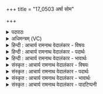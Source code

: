 +++
title = "17_0503 अर्षा सोम"

+++
<details><summary>पदपाठः</summary>

अ꣡र्षा꣢꣯। सो꣣म। द्युम꣡त्त꣢मः। अ꣣भि꣢। द्रो꣡णा꣢꣯नि। रो꣡रु꣢वत्। सी꣡द꣢꣯न्। यो꣡नौ꣢꣯। व꣡ने꣢꣯षु। आ। ५०३।
</details>

<details><summary>अधिमन्त्रम् (VC)</summary>

- पवमानः सोमः
- भृगुर्वारुणिर्जमदग्निर्भार्गवो वा
- गायत्री
- षड्जः
- पावमानं काण्डम्
</details>

<details><summary>हिन्दी : आचार्य रामनाथ वेदालंकार - विषयः</summary>

अगले मन्त्र में सोम परमात्मा तथा वानप्रस्थ मनुष्य का आह्वान किया गया है।
</details>

<details><summary>हिन्दी : आचार्य रामनाथ वेदालंकार - पदार्थः</summary>

पदार्थान्वय -  प्रथम—परमात्मा के पक्ष में। हे (सोम) रस के भण्डार परमात्मन् ! (वनेषु) वनों में, वन के लता-कुञ्ज आदियों में, और (योनौ) नगरस्थ घरों में, सर्वत्र (सीदन्) विराजमान होते हुए (द्युमत्तमः) अतिशय तेजस्वी आप (रोरुवत्) उपदेश करते हुए (द्रोणानि अभि) हमारे हृदय-रूप द्रोण-कलशों में (अर्ष) आइए ॥ द्वितीय—वानप्रस्थ के पक्ष में। हे (सोम) विद्वन् वानप्रस्थ ! (वनेषु) वनों में (योनौ) वृक्ष-मूल रूप घर में (आसीदन्) निवास करते हुए, (द्युमत्तमः) अतिशय तेजस्वी आप (रोरुवत्) पुनः-पुनः उपदेश करने की इच्छा रखते हुए (द्रोणानि अभि) गृहस्थों से आयोजित यज्ञों में (अर्ष) आइए ॥७॥ इस मन्त्र में श्लेषालङ्कार है ॥७॥
</details>

<details><summary>हिन्दी : आचार्य रामनाथ वेदालंकार - भावार्थः</summary>

भावार्थ -  जैसे वनों में उगनेवाला सोम वहाँ से लाया जाकर दशापवित्र से छाना जाता हुआ शब्द के साथ द्रोण-कलश में आता है और जैसे रसनिधि परमेश्वर उपदेश देता हुआ स्तोताओं के हृदय में प्रकट होता है, वैसे ही वानप्रस्थ मनुष्य नगरवासियों से आयोजित यज्ञों में उपदेशार्थ आये ॥७॥
</details>

<details><summary>संस्कृत : आचार्य रामनाथ वेदालंकार - विषयः</summary>

अथ सोमः परमात्मा वानप्रस्थो वाऽऽहूयते।
</details>

<details><summary>संस्कृत : आचार्य रामनाथ वेदालंकार - पदार्थः</summary>

पदार्थान्वय -  प्रथमः—परमात्मपरः। हे (सोम) रसागार परमात्मन् ! (वनेषु) अरण्येषु, अरण्यस्थेषु लताकुञ्जादिषु, (योनौ) नगरस्थे गृहे च, सर्वत्र इति यावत्। योनिरिति गृहनाम। निघं० ३।४। जातौ एकवचनम्। (आसीदन्) विराजमानः (द्युमत्तमः) तेजस्वितमः, त्वम् (रोरुवत्) उपदिशन् (द्रोणानि अभि) अस्माकं हृदयरूपान् द्रोणकलशान् प्रति (अर्ष) आयाहि। ऋ गतौ, लेटि रूपम्। ‘द्व्यचोऽतस्तिङः।’ अ० ६।३।१३५ इति दीर्घः ॥ अथ द्वितीयः—वानप्रस्थपरः। हे (सोम) विद्वन् वानप्रस्थ ! (वनेषु) अरण्येषु (योनौ) वृक्षमूलरूपे गृहे, वृक्षमूलनिकेतनः। मनु० ६।२६ इति वचनात्। (आसीदन्) निवसन् (द्युमत्तमः) तेजस्वितमः त्वम् (रोरुवत्) पुनः पुनः उपदेक्ष्यन् (द्रोणानि अभि) गृहस्थैरायोजितान् यज्ञान् प्रति। यज्ञो वै द्रोणकलशः। श० ४।५।८।५। (अर्ष) गच्छ ॥७॥ अत्र श्लेषालङ्कारः ॥७॥
</details>

<details><summary>संस्कृत : आचार्य रामनाथ वेदालंकार - भावार्थः</summary>

भावार्थ -  यथा वनेषु प्ररूढः सोमस्तत आनीतो दशापवित्रेण संशोध्यमानः सशब्दं द्रोणकलशमागच्छति, यथा च रसनिधिः परमेश्वर उपदिशन् स्तोतॄणां हृदयप्रदेशं समेति तथैव वानप्रस्थो नगरवासिभिरायोजितान् यज्ञानुपदेशार्थं गच्छेत् ॥७॥
</details>

<details><summary>संस्कृत : आचार्य रामनाथ वेदालंकार - पादटिप्पनी</summary>

टिप्पनी -   १. ऋ० ९।६५।१९, ऋषिः भृगुर्वारुणिर्जमदग्निर्वा। ‘सीदञ्छ्येनो न योनिमा’ इति तृतीयः पादः।
</details>